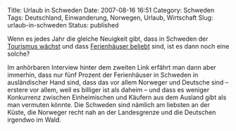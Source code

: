 Title: Urlaub in Schweden
Date: 2007-08-16 16:51
Category: Schweden
Tags: Deutschland, Einwanderung, Norwegen, Urlaub, Wirtschaft
Slug: urlaub-in-schweden
Status: published

Wenn es jedes Jahr die gleiche Neuigkeit gibt, dass in Schweden der
[Tourismus
wächst](http://www.sr.se/cgi-bin/International/nyhetssidor/artikel.asp?ProgramID=2108&Nyheter=&format=1&artikel=1538623)
und dass [Ferienhäuser
beliebt](http://www.sr.se/cgi-bin/International/nyhetssidor/artikel.asp?ProgramID=2108&Nyheter=&format=1&artikel=1538362)
sind, ist es dann noch eine solche?

Im anhörbaren Interview hinter dem zweiten Link erfährt man dann aber
immerhin, dass nur fünf Prozent der Ferienhäuser in Schweden in
ausländischer Hand sind, dass das vor allem Norweger und Deutsche sind –
erstere vor allem, weil es billiger ist als daheim – und dass es weniger
Konkurrenz zwischen Einheimischen und Käufern aus dem Ausland gibt als
man vermuten könnte. Die Schweden sind nämlich am liebsten an der Küste,
die Norweger recht nah an der Landesgrenze und die Deutschen irgendwo im
Wald.


